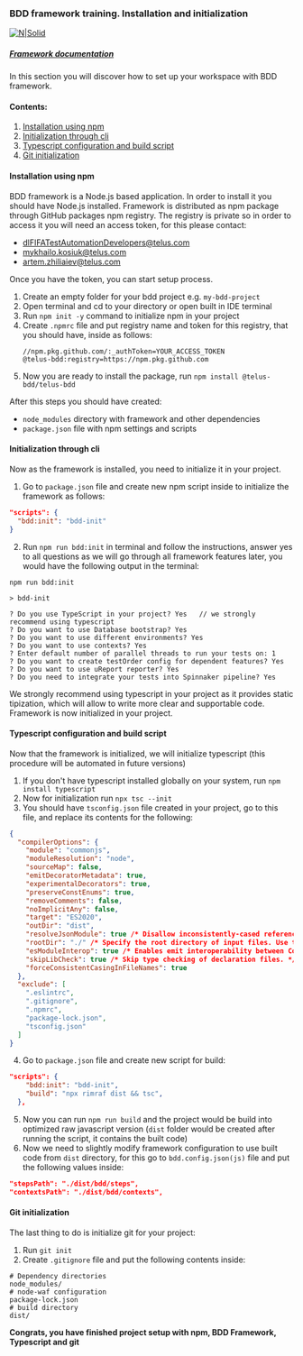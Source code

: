 ### BDD framework training. Installation and initialization

[![N|Solid](https://images.ctfassets.net/fikanzmkdlqn/5NoHRB1q6lrNzSSpekhrG5/cf22f3d7d9e82aed5e79659800458b57/TELUS_TAGLINE_HORIZONTAL_EN.svg)](https://www.telus.com/en/)

##### [Framework documentation](https://github.com/telus/telus-bdd-docs)

In this section you will discover how to set up your workspace with BDD framework.

#### Contents:

1. [Installation using npm](#installation-using-npm)
2. [Initialization through cli](#initialization-through-cli)
3. [Typescript configuration and build script](#typescript-configuration-and-build-script)
4. [Git initialization](#git-initialization)

#### Installation using npm

BDD framework is a Node.js based application. In order to install it you should have Node.js installed.
Framework is distributed as npm package through GitHub packages npm registry.
The registry is private so in order to access it you will need an access token, for this please contact:

- dlFIFATestAutomationDevelopers@telus.com
- mykhailo.kosiuk@telus.com
- artem.zhiliaiev@telus.com

Once you have the token, you can start setup process.

1. Create an empty folder for your bdd project e.g. `my-bdd-project`
2. Open terminal and cd to your directory or open built in IDE terminal
3. Run `npm init -y` command to initialize npm in your project
4. Create `.npmrc` file and put registry name and token for this registry, that you should have, inside as follows:
   ```npmrc
   //npm.pkg.github.com/:_authToken=YOUR_ACCESS_TOKEN
   @telus-bdd:registry=https://npm.pkg.github.com
   ```
5. Now you are ready to install the package, run `npm install @telus-bdd/telus-bdd`

After this steps you should have created:

- `node_modules` directory with framework and other dependencies
- `package.json` file with npm settings and scripts

#### Initialization through cli

Now as the framework is installed, you need to initialize it in your project.

1. Go to `package.json` file and create new npm script inside to initialize the framework as follows:

```json
"scripts": {
  "bdd:init": "bdd-init"
}
```

2. Run `npm run bdd:init` in terminal and follow the instructions, answer yes to all questions as we will go through all framework features later, you would have the following output in the terminal:

```
npm run bdd:init

> bdd-init

? Do you use TypeScript in your project? Yes   // we strongly recommend using typescript
? Do you want to use Database bootstrap? Yes
? Do you want to use different environments? Yes
? Do you want to use contexts? Yes
? Enter default number of parallel threads to run your tests on: 1
? Do you want to create testOrder config for dependent features? Yes
? Do you want to use uReport reporter? Yes
? Do you need to integrate your tests into Spinnaker pipeline? Yes
```

We strongly recommend using typescript in your project as it provides static tipization, which will allow to write more clear and supportable code.
Framework is now initialized in your project.

#### Typescript configuration and build script

Now that the framework is initialized, we will initialize typescript (this procedure will be automated in future versions)

1. If you don't have typescript installed globally on your system, run `npm install typescript`
2. Now for initialization run `npx tsc --init`
3. You should have `tsconfig.json` file created in your project, go to this file, and replace its contents for the following:

```json
{
  "compilerOptions": {
    "module": "commonjs",
    "moduleResolution": "node",
    "sourceMap": false,
    "emitDecoratorMetadata": true,
    "experimentalDecorators": true,
    "preserveConstEnums": true,
    "removeComments": false,
    "noImplicitAny": false,
    "target": "ES2020",
    "outDir": "dist",
    "resolveJsonModule": true /* Disallow inconsistently-cased references to the same file. */,
    "rootDir": "./" /* Specify the root directory of input files. Use to control the output directory structure with --outDir. */,
    "esModuleInterop": true /* Enables emit interoperability between CommonJS and ES Modules via creation of namespace objects for all imports. Implies 'allowSyntheticDefaultImports'. */,
    "skipLibCheck": true /* Skip type checking of declaration files. */,
    "forceConsistentCasingInFileNames": true
  },
  "exclude": [
    ".eslintrc",
    ".gitignore",
    ".npmrc",
    "package-lock.json",
    "tsconfig.json"
  ]
}
```

4. Go to `package.json` file and create new script for build:

```json
"scripts": {
    "bdd:init": "bdd-init",
    "build": "npx rimraf dist && tsc",
  },
```

5. Now you can run `npm run build` and the project would be build into optimized raw javascript version (`dist` folder would be created after running the script, it contains the built code)
6. Now we need to slightly modify framework configuration to use built code from `dist` directory, for this go to `bdd.config.json(js)` file and put the following values inside:

```json
"stepsPath": "./dist/bdd/steps",
"contextsPath": "./dist/bdd/contexts",
```

#### Git initialization

The last thing to do is initialize git for your project:

1. Run `git init`
2. Create `.gitignore` file and put the following contents inside:

```gitignore
# Dependency directories
node_modules/
# node-waf configuration
package-lock.json
# build directory
dist/
```

**Congrats, you have finished project setup with npm, BDD Framework, Typescript and git**
